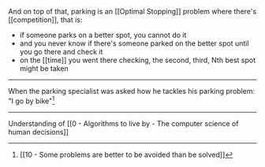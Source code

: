 And on top of that, parking is an [[Optimal Stopping]] problem where there's [[competition]], that is:

- if someone parks on a better spot, you cannot do it
- and you never know if there's someone parked on the better spot until you go there and check it
- on the [[time]] you went there checking, the second, third, Nth best spot might be taken

---

When the parking specialist was asked how he tackles his parking problem: "I go by bike"[^1]

---

Understanding of [[0 - Algorithms to live by - The computer science of human decisions]]

[^1]: [[10 - Some problems are better to be avoided than be solved]]